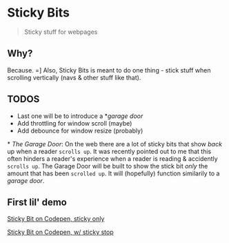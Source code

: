 # Sticky Bits

> Sticky stuff for webpages

## Why?

Because. =] Also, Sticky Bits is meant to do one thing - stick stuff when scrolling vertically (navs & other stuff like that).  

## TODOS

- Last one will be to introduce a \*_garage door_
- Add throttling for window scroll (maybe)
- Add debounce for window resize (probably)

\* *The Garage Door*: On the web there are a lot of sticky bits that show _back_ up when a reader `scrolls up`. It was recently pointed out to me that this often hinders a reader's experience when a reader is reading & accidently `scrolls up`. The Garage Door will be built to show the stick bit _only_ the amount that has been `scrolled up`. It will (hopefully) function similarily to a _garage door_.

## First lil' demo

[Sticky Bit on Codepen, sticky only](http://codepen.io/yowainwright/pen/VjPRgz/)

[Sticky Bit on Codepen, w/ sticky stop](http://codepen.io/yowainwright/pen/jAmdNO)





